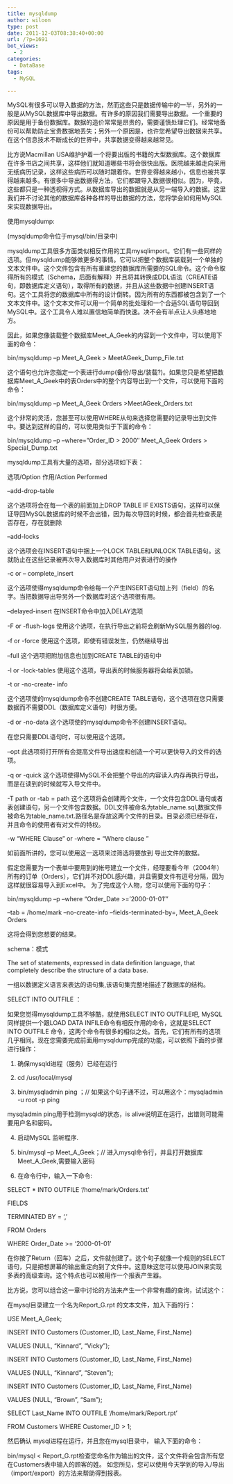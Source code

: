 ```yaml
---
title: mysqldump
author: wiloon
type: post
date: 2011-12-03T08:38:40+00:00
url: /?p=1691
bot_views:
  - 2
categories:
  - DataBase
tags:
  - MySQL

---
```

MySQL有很多可以导入数据的方法，然而这些只是数据传输中的一半，另外的一般是从MySQL数据库中导出数据。有许多的原因我们需要导出数据。一个重要的原因是用于备份数据库。数据的造价常常是昂贵的，需要谨慎处理它们。经常地备份可以帮助防止宝贵数据地丢失；另外一个原因是，也许您希望导出数据来共享。 在这个信息技术不断成长的世界中，共享数据变得越来越常见。
  
比方说Macmillan USA维护护着一个将要出版的书籍的大型数据库。这个数据库在许多书店之间共享，这样他们就知道哪些书将会很快出版。医院越来越走向采用无纸病历记录，这样这些病历可以随时跟着你。世界变得越来越小，信息也被共享得越来越多。有很多中导出数据得方法，它们都跟导入数据很相似。因为，毕竟，这些都只是一种透视得方式。从数据库导出的数据就是从另一端导入的数据。这里我们并不讨论其他的数据库各种各样的导出数据的方法，您将学会如何用MySQL来实现数据导出。

使用mysqldump:

(mysqldump命令位于mysql/bin/目录中)

mysqldump工具很多方面类似相反作用的工具mysqlimport。它们有一些同样的选项。但mysqldump能够做更多的事情。它可以把整个数据库装载到一个单独的文本文件中。这个文件包含有所有重建您的数据库所需要的SQL命令。这个命令取得所有的模式（Schema，后面有解释）并且将其转换成DDL语法（CREATE语句，即数据库定义语句），取得所有的数据，并且从这些数据中创建INSERT语句。这个工具将您的数据库中所有的设计倒转。因为所有的东西都被包含到了一个文本文件中。这个文本文件可以用一个简单的批处理和一个合适SQL语句导回到MySQL中。这个工具令人难以置信地简单而快速。决不会有半点让人头疼地地方。

因此，如果您像装载整个数据库Meet\_A\_Geek的内容到一个文件中，可以使用下面的命令：

bin/mysqldump –p Meet\_A\_Geek > MeetAGeek\_Dump\_File.txt

这个语句也允许您指定一个表进行dump(备份/导出/装载?)。如果您只是希望把数据库Meet\_A\_Geek中的表Orders中的整个内容导出到一个文件，可以使用下面的命令：

bin/mysqldump –p Meet\_A\_Geek Orders >MeetAGeek_Orders.txt

这个非常的灵活，您甚至可以使用WHERE从句来选择您需要的记录导出到文件中。要达到这样的目的，可以使用类似于下面的命令：

bin/mysqldump –p –where=&#8221;Order\_ID > 2000&#8243; Meet\_A\_Geek Orders > Special\_Dump.txt

mysqldump工具有大量的选项，部分选项如下表：

选项/Option 作用/Action Performed

&#8211;add-drop-table

这个选项将会在每一个表的前面加上DROP TABLE IF EXISTS语句，这样可以保证导回MySQL数据库的时候不会出错，因为每次导回的时候，都会首先检查表是否存在，存在就删除

&#8211;add-locks

这个选项会在INSERT语句中捆上一个LOCK TABLE和UNLOCK TABLE语句。这就防止在这些记录被再次导入数据库时其他用户对表进行的操作

-c or &#8211; complete_insert

这个选项使得mysqldump命令给每一个产生INSERT语句加上列（field）的名字。当把数据导出导另外一个数据库时这个选项很有用。

&#8211;delayed-insert 在INSERT命令中加入DELAY选项

-F or -flush-logs 使用这个选项，在执行导出之前将会刷新MySQL服务器的log.

-f or -force 使用这个选项，即使有错误发生，仍然继续导出

&#8211;full 这个选项把附加信息也加到CREATE TABLE的语句中

-l or -lock-tables 使用这个选项，导出表的时候服务器将会给表加锁。

-t or -no-create- info

这个选项使的mysqldump命令不创建CREATE TABLE语句，这个选项在您只需要数据而不需要DDL（数据库定义语句）时很方便。

-d or -no-data 这个选项使的mysqldump命令不创建INSERT语句。

在您只需要DDL语句时，可以使用这个选项。

&#8211;opt 此选项将打开所有会提高文件导出速度和创造一个可以更快导入的文件的选项。

-q or -quick 这个选项使得MySQL不会把整个导出的内容读入内存再执行导出，而是在读到的时候就写入导文件中。

-T path or -tab = path 这个选项将会创建两个文件，一个文件包含DDL语句或者表创建语句，另一个文件包含数据。DDL文件被命名为table\_name.sql,数据文件被命名为table\_name.txt.路径名是存放这两个文件的目录。目录必须已经存在，并且命令的使用者有对文件的特权。

-w &#8220;WHERE Clause&#8221; or -where = &#8220;Where clause &#8221;

如前面所讲的，您可以使用这一选项来过筛选将要放到 导出文件的数据。

假定您需要为一个表单中要用到的帐号建立一个文件，经理要看今年（2004年）所有的订单（Orders），它们并不对DDL感兴趣，并且需要文件有逗号分隔，因为这样就很容易导入到Excel中。 为了完成这个人物，您可以使用下面的句子：

bin/mysqldump –p –where &#8220;Order_Date >=&#8217;2000-01-01&#8242;&#8221;
  
–tab = /home/mark –no-create-info –fields-terminated-by=, Meet\_A\_Geek Orders

这将会得到您想要的结果。

schema：模式

The set of statements, expressed in data definition language, that completely describe the structure of a data base.

一组以数据定义语言来表达的语句集,该语句集完整地描述了数据库的结构。

SELECT INTO OUTFILE ：

如果您觉得mysqldump工具不够酷，就使用SELECT INTO OUTFILE吧, MySQL同样提供一个跟LOAD DATA INFILE命令有相反作用的命令，这就是SELECT INTO OUTFILE 命令，这两个命令有很多的相似之处。首先，它们有所有的选项几乎相同。现在您需要完成前面用mysqldump完成的功能，可以依照下面的步骤进行操作：

1. 确保mysqld进程（服务）已经在运行

2. cd /usr/local/mysql

3. bin/mysqladmin ping ；// 如果这个句子通不过，可以用这个：mysqladmin -u root -p ping

mysqladmin ping用于检测mysqld的状态，is alive说明正在运行，出错则可能需要用户名和密码。

4. 启动MySQL 监听程序.

5. bin/mysql –p Meet\_A\_Geek；// 进入mysql命令行，并且打开数据库Meet\_A\_Geek,需要输入密码

6. 在命令行中，输入一下命令:

SELECT * INTO OUTFILE &#8216;/home/mark/Orders.txt&#8217;
  
FIELDS
  
TERMINATED BY = &#8216;,&#8217;
  
FROM Orders
  
WHERE Order_Date >= &#8216;2000-01-01&#8217;

在你按了Return（回车）之后，文件就创建了。这个句子就像一个规则的SELECT语句，只是把想屏幕的输出重定向到了文件中。这意味这您可以使用JOIN来实现多表的高级查询。这个特点也可以被用作一个报表产生器。

比方说，您可以组合这一章中讨论的方法来产生一个非常有趣的查询，试试这个：

在mysql目录建立一个名为Report_G.rpt 的文本文件，加入下面的行：

USE Meet\_A\_Geek;
  
INSERT INTO Customers (Customer\_ID, Last\_Name, First_Name)
  
VALUES (NULL, &#8220;Kinnard&#8221;, &#8220;Vicky&#8221;);
  
INSERT INTO Customers (Customer\_ID, Last\_Name, First_Name)
  
VALUES (NULL, &#8220;Kinnard&#8221;, &#8220;Steven&#8221;);
  
INSERT INTO Customers (Customer\_ID, Last\_Name, First_Name)
  
VALUES (NULL, &#8220;Brown&#8221;, &#8220;Sam&#8221;);
  
SELECT Last_Name INTO OUTFILE &#8216;/home/mark/Report.rpt&#8217;
  
FROM Customers WHERE Customer_ID > 1;

然后确认 mysql进程在运行，并且您在mysql目录中， 输入下面的命令：

bin/mysql < Report_G.rpt检查您命名作为输出的文件，这个文件将会包含所有您在Customers表中输入的顾客的姓。 如您所见，您可以使用今天学到的导入/导出（import/export）的方法来帮助得到报表。